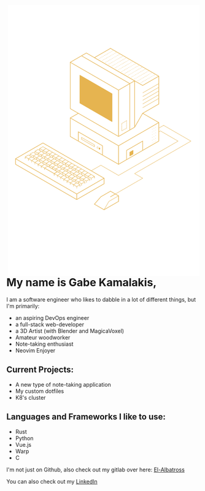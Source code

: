 <img src="computer-line-art.svg" width="500px" align="right">

# My name is Gabe Kamalakis,


I am a software engineer who likes to dabble in a lot of different things, but I'm primarily:
- an aspiring DevOps engineer
- a full-stack web-developer
- a 3D Artist (with Blender and MagicaVoxel)
- Amateur woodworker
- Note-taking enthusiast
- Neovim Enjoyer

## Current Projects:
- A new type of note-taking application
- My custom dotfiles
- K8's cluster

## Languages and Frameworks I like to use:
- Rust
- Python
- Vue.js
- Warp
- C

I'm not just on Github, also check out my gitlab over here: [El-Albatross](https://gitlab.com/El-Albatross)

You can also check out my [LinkedIn](https://linkedin.com/in/gabe-kamalakis)

<!---
omarkamalakis/omarkamalakis is a ✨ special ✨ repository because its `README.md` (this file) appears on your GitHub profile.
You can click the Preview link to take a look at your changes.
--->
